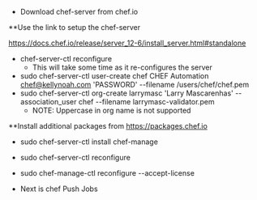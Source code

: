 * Download chef-server from chef.io

**Use the link to setup the chef-server

https://docs.chef.io/release/server_12-6/install_server.html#standalone

* chef-server-ctl reconfigure
  * This will take some time as it re-configures the server
* sudo chef-server-ctl user-create chef CHEF Automation chef@kellynoah.com 'PASSWORD' --filename /users/chef/chef.pem
* sudo chef-server-ctl org-create larrymasc 'Larry Mascarenhas' --association_user chef --filename larrymasc-validator.pem
   * NOTE: Uppercase in org name is not supported

**Install additional packages from https://packages.chef.io
* sudo chef-server-ctl install chef-manage
* sudo chef-server-ctl reconfigure
* sudo chef-manage-ctl reconfigure --accept-license

* Next is chef Push Jobs
